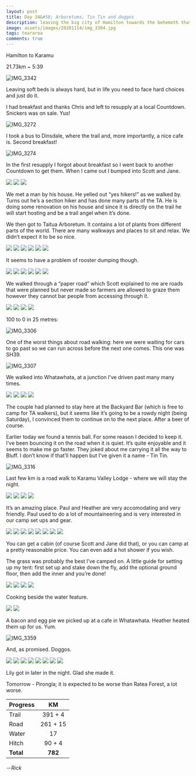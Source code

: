 ```yaml
---
layout: post
title: Day 34&#58; Arboretums, Tin Tin and doggos
description: leaving the big city of Hamilton towards the behemoth that is Mount Pirongia
image: assets/images/20201114/img_3304.jpg
tags: teararoa
comments: true
---
```


Hamilton to Karamu

21.73km ~ 5:39

![IMG_3342](/assets/images/20201114/img_3342.jpg)

Leaving soft beds is always hard, but in life you need to face hard choices and just do it. 

I had breakfast and thanks Chris and left to resupply at a local Countdown. Snickers was on sale. Yus!

![IMG_3272](/assets/images/20201114/img_3272.jpg)

I took a bus to Dinsdale, where the trail and, more importantly, a nice cafe is. Second breakfast!

![IMG_3274](/assets/images/20201114/img_3274.jpg)

In the first resupply I forgot about breakfast so I went back to another Countdown to get them. When I came out I bumped into Scott and Jane. 

<div class="gallery" data-columns="3">
  <img src="/assets/images/20201114/img_3275.jpg">
  <img src="/assets/images/20201114/img_3276.jpg">
  <img src="/assets/images/20201114/img_3277.jpg">
</div>

We met a man by his house. He yelled out “yes hikers!” as we walked by. Turns out he’s a section hiker and has done many parts of the TA. He is doing some renovation on his house and since it is directly on the trail he will start hosting and be a trail angel when it’s done.

We then got to Taitua Arboretum. It contains a lot of plants from different parts of the world. There are many walkways and places to sit and relax. We didn’t expect it to be so nice.

<div class="gallery" data-columns="2">
  <img src="/assets/images/20201114/img_3282.jpg">
  <img src="/assets/images/20201114/img_3283.jpg">
  <img src="/assets/images/20201114/img_3284.jpg">
  <img src="/assets/images/20201114/img_3286.jpg">
  <img src="/assets/images/20201114/img_3287.jpg">
  <img src="/assets/images/20201114/img_3288.jpg">
</div>

It seems to have a problem of rooster dumping though. 

<div class="gallery" data-columns="2">
  <img src="/assets/images/20201114/img_3289.jpg">
  <img src="/assets/images/20201114/img_3290.jpg">
  <img src="/assets/images/20201114/img_3292.jpg">
  <img src="/assets/images/20201114/img_3293.jpg">
  <img src="/assets/images/20201114/img_3295.jpg">
  <img src="/assets/images/20201114/img_3297.jpg">
</div>

We walked through a “paper road” which Scott explained to me are roads that were planned but never made so farmers are allowed to graze them however they cannot bar people from accessing through it. 

<div class="gallery" data-columns="2">
  <img src="/assets/images/20201114/img_3299.jpg">
  <img src="/assets/images/20201114/img_3300.jpg">
  <img src="/assets/images/20201114/img_3302.jpg">
  <img src="/assets/images/20201114/img_3304.jpg">
</div>

100 to 0 in 25 metres:

![IMG_3306](/assets/images/20201114/img_3306.jpg)

One of the worst things about road walking: here we were waiting for cars to go past so we can run across before the next one comes. This one was SH39.

![IMG_3307](/assets/images/20201114/img_3307.jpg)

We walked into Whatawhata, at a junction I’ve driven past many many times. 

<div class="gallery" data-columns="2">
  <img src="/assets/images/20201114/img_3308.jpg">
  <img src="/assets/images/20201114/img_3309.jpg">
  <img src="/assets/images/20201114/img_3310.jpg">
  <img src="/assets/images/20201114/img_3311.jpg">
</div>

The couple had planned to stay here at the Backyard Bar (which is free to camp for TA walkers), but it seems like it’s going to be a rowdy night (being Saturday), I convinced them to continue on to the next place. After a beer of course.

Earlier today we found a tennis ball. For some reason I decided to keep it. I’ve been bouncing it on the road when it is quiet. It’s quite enjoyable and it seems to make me go faster. They joked about me carrying it all the way to Bluff. I don’t know if that’ll happen but I’ve given it a name - Tin Tin.

![IMG_3316](/assets/images/20201114/img_3316.jpg)

Last few km is a road walk to Karamu Valley Lodge - where we will stay the night. 

<div class="gallery" data-columns="2">
  <img src="/assets/images/20201114/img_3320.jpg">
  <img src="/assets/images/20201114/img_3321.jpg">
  <img src="/assets/images/20201114/img_3326.jpg">
  <img src="/assets/images/20201114/img_3327.jpg">
</div>

It’s an amazing place. Paul and Heather are very accomodating and very friendly. Paul used to do a lot of mountaineering and is very interested in our camp set ups and gear. 

<div class="gallery" data-columns="2">
  <img src="/assets/images/20201114/img_3328.jpg">
  <img src="/assets/images/20201114/img_3336.jpg">
  <img src="/assets/images/20201114/img_3341.jpg">
  <img src="/assets/images/20201114/img_3343.jpg">
  <img src="/assets/images/20201114/img_3344.jpg">
  <img src="/assets/images/20201114/img_3345.jpg">
  <img src="/assets/images/20201114/img_3346.jpg">
  <img src="/assets/images/20201114/img_3347.jpg">
</div>

You can get a cabin (of course Scott and Jane did that), or you can camp at a pretty reasonable price. You can even add a hot shower if you wish. 

The grass was probably the best I’ve camped on. A little guide for setting up my tent: first set up and stake down the fly, add the optional ground floor, then add the inner and you’re done!

<div class="gallery" data-columns="2">
  <img src="/assets/images/20201114/img_3348.jpg">
  <img src="/assets/images/20201114/img_3350.jpg">
  <img src="/assets/images/20201114/img_3351.jpg">
  <img src="/assets/images/20201114/img_3352.jpg">
</div>

Cooking beside the water feature. 

<div class="gallery" data-columns="2">
  <img src="/assets/images/20201114/img_3361.jpg">
  <img src="/assets/images/20201114/img_3362.jpg">
</div>

A bacon and egg pie we picked up at a cafe in Whatawhata. Heather heated them up for us. Yum. 

![IMG_3359](/assets/images/20201114/img_3359.jpg)

And, as promised. Doggos. 

<div class="gallery" data-columns="2">
  <img src="/assets/images/20201114/img_3329.jpg">
  <img src="/assets/images/20201114/img_3330.jpg">
  <img src="/assets/images/20201114/img_3332.jpg">
  <img src="/assets/images/20201114/img_3338.jpg">
  <img src="/assets/images/20201114/img_3353.jpg">
  <img src="/assets/images/20201114/img_3356.jpg">
  <img src="/assets/images/20201114/img_3357.jpg">
  <img src="/assets/images/20201114/img_3358.jpg">
</div>

Lily got in later in the night. Glad she made it. 

Tomorrow - Pirongia; it is expected to be worse than Ratea Forest, a lot worse.

| Progress | KM |
| ---- |:----:|
| Trail | 391 + 4 |
| Road | 261 + 15 |
| Water | 17 |
| Hitch | 90 + 4 |
| **Total** | **782** |

－_Rick_